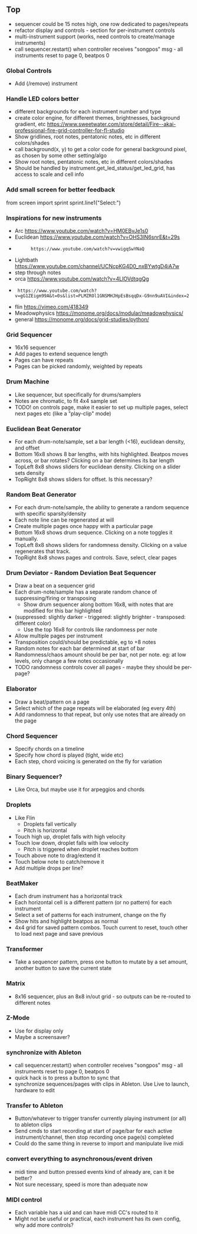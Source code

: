 ## Top
- sequencer could be 15 notes high, one row dedicated to pages/repeats
- refactor display and controls - section for per-instrument controls
- multi-instrument support (works, need controls to create/manage instruments)
- call sequencer.restart() when controller receives "songpos" msg - all instruments reset to page 0, beatpos 0

### Global Controls
- Add (/remove) instrument

### Handle LED colors better
- different backgrounds for each instrument number and type
- create color engine, for different themes, brightnesses, background gradient, etc https://www.sweetwater.com/store/detail/Fire--akai-professional-fire-grid-controller-for-fl-studio
- Show gridlines, root notes, pentatonic notes, etc in different colors/shades
- call background(x, y) to get a color code for general background pixel, as chosen by some other setting/algo
- Show root notes, pentatonic notes, etc in different colors/shades
- Should be handled by instrument.get_led_status/get_led_grid, has access to scale and cell info

### Add small screen for better feedback
from screen import sprint
sprint.line1("Select:")

### Inspirations for new instruments
- Arc https://www.youtube.com/watch?v=HM0EBvJe1s0
- Euclidean https://www.youtube.com/watch?v=OHS3lN6snrE&t=29s
-           https://www.youtube.com/watch?v=vwigqSwYNaQ
- Lightbath https://www.youtube.com/channel/UCNcpKG4D0_nxBYwtgD4iA7w
- step through notes
- orca https://www.youtube.com/watch?v=4LIOVdtqgQg
-      https://www.youtube.com/watch?v=gG1ZEigm99A&t=0s&list=PLMZROl1GNSMHJHpEsBsqqDx-G9nn9uAVI&index=2
- flin https://vimeo.com/418349
- Meadowphysics https://monome.org/docs/modular/meadowphysics/
- general https://monome.org/docs/grid-studies/python/

### Grid Sequencer
  - 16x16 sequencer
  - Add pages to extend sequence length
  - Pages can have repeats
  - Pages can be picked randomly, weighted by repeats

### Drum Machine
  - Like sequencer, but specifically for drums/samplers
  - Notes are chromatic, to fit 4x4 sample set
- TODO! on controls page, make it easier to set up multiple pages, select next pages etc (like a "play-clip" mode)

### Euclidean Beat Generator
- For each drum-note/sample, set a bar length (<16), euclidean density, and offset
- Bottom 16x8 shows 8 bar lengths, with hits highlighted. Beatpos moves across, or bar rotates? Clicking on a bar determines its bar length
- TopLeft 8x8 shows sliders for euclidean density. Clicking on a slider sets density
- TopRight 8x8 shows sliders for offset. Is this necessary?

### Random Beat Generator
- For each drum-note/sample, the ability to generate a random sequence with specific sparsity/density
- Each note line can be regenerated at will
- Create multiple pages once happy with a particular page
- Bottom 16x8 shows drum sequence. Clicking on a note toggles it manually.
- TopLeft 8x8 shows sliders for randomness density. Clicking on a value regenerates that track.
- TopRight 8x8 shows pages and controls. Save, select, clear pages

### Drum Deviator - Random Deviation Beat Sequencer
  - Draw a beat on a sequencer grid
- Each drum-note/sample has a separate random chance of suppressing/firing or transposing
  - Show drum sequencer along bottom 16x8, with notes that are modified for this bar highlighted
- (suppressed: slightly darker - triggered: slightly brighter - transposed: different color)
  - Use the top 16x8 for controls like randomness per note
- Allow multiple pages per instrument
- Transposition could/should be predictable, eg to +8 notes
- Random notes for each bar determined at start of bar
- Randomness/chaos amount should be per bar, not per note. eg: at low levels, only change a few notes occasionally
- TODO randomness controls cover all pages - maybe they should be per-page?

### Elaborator
- Draw a beat/pattern on a page
- Select which of the page repeats will be elaborated (eg every 4th)
- Add randomness to that repeat, but only use notes that are already on the page

### Chord Sequencer
- Specify chords on a timeline
- Specify how chord is played (tight, wide etc)
- Each step, chord voicing is generated on the fly for variation

### Binary Sequencer?
- Like Orca, but maybe use it for arpeggios and chords

### Droplets
- Like Flin
  - Droplets fall vertically
  - Pitch is horizontal
- Touch high up, droplet falls with high velocity
- Touch low down, droplet falls with low velocity
  - Pitch is triggered when droplet reaches bottom
- Touch above note to drag/extend it
- Touch below note to catch/remove it
- Add multiple drops per line?

### BeatMaker
- Each drum instrument has a horizontal track
- Each horizontal cell is a different pattern (or no pattern) for each instrument
- Select a set of patterns for each instrument, change on the fly
- Show hits and highlight beatpos as normal
- 4x4 grid for saved pattern combos. Touch current to reset, touch other to load next page and save previous

### Transformer
- Take a sequencer pattern, press one button to mutate by a set amount, another button to save the current state

### Matrix
- 8x16 sequencer, plus an 8x8 in/out grid - so outputs can be re-routed to different notes



### Z-Mode
- Use for display only
- Maybe a screensaver?


### synchronize with Ableton
- call sequencer.restart() when controller receives "songpos" msg - all instruments reset to page 0, beatpos 0
- quick hack is to press a button to sync that
- synchronize sequences/pages with clips in Ableton. Use Live to launch, hardware to edit

### Transfer to Ableton
- Button/whatever to trigger transfer currently playing instrument (or all) to ableton clips
- Send cmds to start recording at start of page/bar for each active instrument/channel, then stop recording once page(s) completed
- Could do the same thing in reverse to import and manipulate live midi

### convert everything to asynchronous/event driven
- midi time and button pressed events kind of already are, can it be better?
- Not sure necessary, speed is more than adequate now

### MIDI control
- Each variable has a uid and can have midi CC's routed to it
- Might not be useful or practical, each instrument has its own config, why add more controls?
